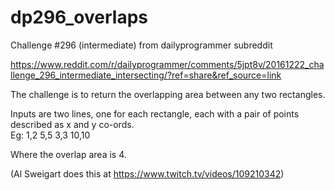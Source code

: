# dp296_overlaps
Challenge #296 (intermediate) from dailyprogrammer subreddit

https://www.reddit.com/r/dailyprogrammer/comments/5jpt8v/20161222_challenge_296_intermediate_intersecting/?ref=share&ref_source=link

The challenge is to return the overlapping area between any two rectangles.

Inputs are two lines, one for each rectangle, each with a pair of points described as x and y co-ords.  
Eg:
  1,2 5,5
  3,3 10,10

Where the overlap area is 4.

(Al Sweigart does this at https://www.twitch.tv/videos/109210342)

